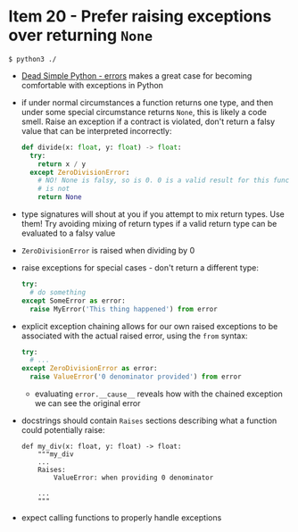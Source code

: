 # Item 20 - Prefer raising exceptions over returning `None`

```
$ python3 ./
```

- [Dead Simple Python - errors][dsp-errors] makes a great case for becoming
  comfortable with exceptions in Python
- if under normal circumstances a function returns one type, and then under some
  special circumstance returns `None`, this is likely a code smell. Raise an
  exception if a contract is violated, don't return a falsy value that can be
  interpreted incorrectly:

  ```python
  def divide(x: float, y: float) -> float:
    try:
      return x / y
    except ZeroDivisionError:
      # NO! None is falsy, so is 0. 0 is a valid result for this function, None
      # is not
      return None
  ```
- type signatures will shout at you if you attempt to mix return types. Use
  them! Try avoiding mixing of return types if a valid return type can be
  evaluated to a falsy value
- `ZeroDivisionError` is raised when dividing by 0
- raise exceptions for special cases - don't return a different type:

  ```python
  try:
    # do something
  except SomeError as error:
    raise MyError('This thing happened') from error
  ```
- explicit exception chaining allows for our own raised exceptions to be
  associated with the actual raised error, using the `from` syntax:

  ```python
  try:
    # ...
  except ZeroDivisionError as error:
    raise ValueError('0 denominator provided') from error
  ```

  - evaluating `error.__cause__` reveals how with the chained exception we can
    see the original error
- docstrings should contain `Raises` sections describing what a function could
  potentially raise:

  ```pythoon
  def my_div(x: float, y: float) -> float:
      """my_div
      ...
      Raises:
          ValueError: when providing 0 denominator

      ...
      """
  ```
- expect calling functions to properly handle exceptions

<!-- LINKS -->
[dsp-errors]:
  https://dev.to/codemouse92/dead-simple-python-errors-l82 "Dead Simple Python - Errors"
